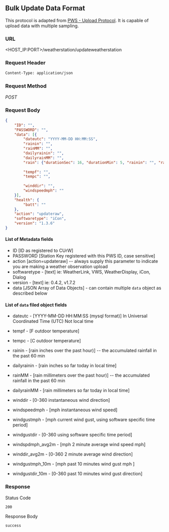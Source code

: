 ## Bulk Update Data Format

This protocol is adapted from [PWS - Upload Protocol](http://wiki.wunderground.com/index.php/PWS_-_Upload_Protocol#GET_parameters).
It is capable of upload data with multiple sampling.

### URL
<HOST_IP:PORT>/weatherstation/updateweatherstation

### Request Header
```bash
Content-Type: application/json
```

### Request Method
*POST*

### Request Body

```json
{
    "ID": "",
    "PASSWORD": "",
    "data": [{
        "dateutc": "YYYY-MM-DD HH:MM:SS",
        "rainin": "",
        "rainMM": "",
        "dailyrainin": "",
        "dailyrainMM": "",
        "rain": {"durationSec": 16, "durationMin": 5, "rainin": "", "rainMM": ""},
        
        "tempf": "",
        "tempc": "",
        
        "winddir": "",
        "windspeedmph": ""
    }],
    "health": {
        "batt": ""
    },
    "action": "updateraw",
    "softwaretype": "iCon",
    "version": "1.3.6"
}
```

#### List of Metadata fields

- ID [ID as registered to CUrW]
- PASSWORD [Station Key registered with this PWS ID, case sensitive]
- action [action=updateraw] -- always supply this parameter to indicate you are making a weather observation upload
- softwaretype - [text] ie: WeatherLink, VWS, WeatherDisplay, iCon, Dialog
- version - [text] ie: 0.4.2, v1.7.2
- data [JSON Array of Data Objects] - can contain multiple `data` object as described below

#### List of `data` filed object fields

- dateutc - [YYYY-MM-DD HH:MM:SS (mysql format)] In Universal Coordinated Time (UTC) Not local time

- tempf - [F outdoor temperature]
- tempc - [C outdoor temperature]

- rainin - [rain inches over the past hour)] -- the accumulated rainfall in the past 60 min
- dailyrainin - [rain inches so far today in local time]
- rainMM - [rain millimeters over the past hour)] -- the accumulated rainfall in the past 60 min
- dailyrainMM - [rain millimeters so far today in local time]

- winddir - [0-360 instantaneous wind direction]
- windspeedmph - [mph instantaneous wind speed]
- windgustmph - [mph current wind gust, using software specific time period]
- windgustdir - [0-360 using software specific time period]
- windspdmph_avg2m  - [mph 2 minute average wind speed mph]
- winddir_avg2m - [0-360 2 minute average wind direction]
- windgustmph_10m - [mph past 10 minutes wind gust mph ]
- windgustdir_10m - [0-360 past 10 minutes wind gust direction]

### Response

Status Code

```
200
```

Response Body

```
success
```
